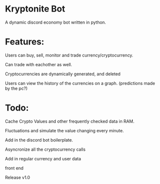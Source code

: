 # Kryptonite Bot

 A dynamic discord economy bot written in python.

# Features:

 Users can buy, sell, monitor and trade currency/cryptocurrency.

Can trade with eachother as well.

Cryptocurrencies are dynamically generated, and deleted

Users can view the history of the currencies on a graph. (predictions made by the pc?)


# Todo:
    
 Cache Crypto Values and other frequently checked data in RAM.
 
Fluctuations and simulate the value changing every minute.

Add in the discord bot boilerplate.

Asyncronize all the cryptocurrency calls

Add in regular currency and user data

front end

Release v1.0